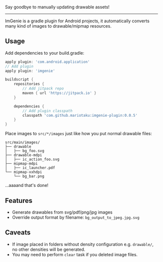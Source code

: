 Say goodbye to manually updating drawable assets!

---

ImGenie is a gradle plugin for Android projects, it automatically converts many kind of images 
to drawable/mipmap resources.

## Usage

Add dependencies to your build.gradle:

````groovy
apply plugin: 'com.android.application'
// Add plugin
apply plugin: 'imgenie'

buildscript {
    repositories {
        // Add jitpack repo
        maven { url 'https://jitpack.io' }
    }

    dependencies {
        // Add plugin classpath
        classpath 'com.github.mariotaku:imgenie-plugin:0.0.5' 
    }
}
```` 

Place images to `src/*/images` just like how you put normal drawable files:

````text
src/main/images/
├── drawable
│   ├── bg_foo.svg
├── drawable-mdpi
│   ├── ic_action_foo.svg
├── mipmap-mdpi
│   ├── ic_launcher.pdf
└── mipmap-xxhdpi
    └── bg_bar.png
````

...aaaand that's done!

## Features

* Generate drawables from svg/pdf/png/jpg images
* Override output format by filename: `bg_output_to_jpeg.jpg.svg`

## Caveats

* If image placed in folders without density configuration e.g. `drawable/`, no other densities 
will be generated.
* You may need to perform `clear` task if you deleted image files.  
